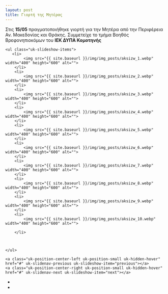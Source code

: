 ```yaml
---
layout: post
title: Γιορτή της Μητέρας
---
```

Στις **15/05** πραγματοποιήθηκε γιορτή για την Μητέρα από την Περιφέρεια Αν. Μακεδονίας και Θράκης.
Συμμετείχε το τμήμα Βοηθός Βρεφονηπιοκόμων του **ΙΕΚ ΔΥΠΑ Κομοτηνής**


<div class="uk-position-relative uk-visible-toggle uk-light" tabindex="-1" uk-slideshow>

    <ul class="uk-slideshow-items">
       <li>
            <img src="{{ site.baseurl }}/img/img_posts/aksizw_1.webp" width="400" height="600" alt="">
        </li>
        <li>
            <img src="{{ site.baseurl }}/img/img_posts/aksizw_2.webp" width="400" height="600" alt="">
        </li>
        <li>
            <img src="{{ site.baseurl }}/img/img_posts/aksizw_3.webp" width="400" height="600" alt="">
        </li>
        <li>
            <img src="{{ site.baseurl }}/img/img_posts/aksizw_4.webp" width="400" height="600" alt="">
        </li>
        <li>
            <img src="{{ site.baseurl }}/img/img_posts/aksizw_5.webp" width="400" height="600" alt="">
        </li>
        <li>
            <img src="{{ site.baseurl }}/img/img_posts/aksizw_6.webp" width="400" height="600" alt="">
        </li>
        <li>
            <img src="{{ site.baseurl }}/img/img_posts/aksizw_7.webp" width="400" height="600" alt="">
        </li>
        <li>
            <img src="{{ site.baseurl }}/img/img_posts/aksizw_8.webp" width="400" height="600" alt="">
        </li>
        <li>
            <img src="{{ site.baseurl }}/img/img_posts/aksizw_9.webp" width="400" height="600" alt="">
        </li>
        <li>
            <img src="{{ site.baseurl }}/img/img_posts/aksizw_10.webp" width="400" height="600" alt="">
            
        </li>



    </ul>

    <a class="uk-position-center-left uk-position-small uk-hidden-hover" href="#" uk-slidenav-previous uk-slideshow-item="previous"></a>
    <a class="uk-position-center-right uk-position-small uk-hidden-hover" href="#" uk-slidenav-next uk-slideshow-item="next"></a>

</div>



<div uk-slideshow>
    <ul class="uk-slideshow-items">
        <li>
            <img src="{{ site.baseurl }}/img/img_posts/aksizw_1.webp" alt="" uk-cover>
        </li>
         <li>
            <img src="{{ site.baseurl }}/img/img_posts/aksizw_2.webp" alt="" uk-cover>
        </li>
    </ul>
</div>
